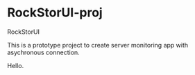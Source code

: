 # RockStorUI-proj
RockStorUI

This is a prototype project to create server monitoring app with asychronous connection. 

Hello.
